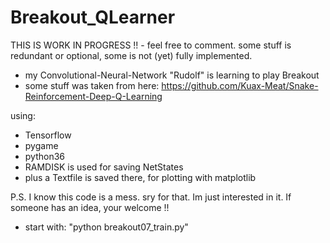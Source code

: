# Breakout_QLearner
THIS IS WORK IN PROGRESS !! - feel free to comment. some stuff is redundant or optional, some is not (yet) fully implemented.


- my Convolutional-Neural-Network "Rudolf" is learning to play Breakout
- some stuff was taken from here: https://github.com/Kuax-Meat/Snake-Reinforcement-Deep-Q-Learning

using:
- Tensorflow
- pygame
- python36
- RAMDISK is used for saving NetStates 
- plus a Textfile is saved there, for plotting with matplotlib


P.S. I know this code is a mess. sry for that. Im just interested in it.
     If someone has an idea, your welcome !!

- start with: "python breakout07_train.py"


